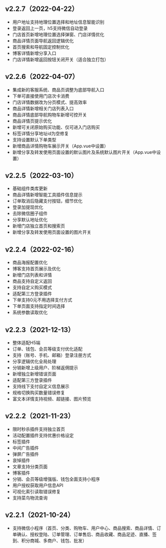 ## v2.2.7（2022-04-22）
* 用户地址支持地理位置选择和地址信息智能识别
* 登录返回上一页，h5支持微信自动登录
* 门店首页新增地理位置选择弹窗、门店详情优化
* 商品详情页面导航返回逻辑优化
* 首页搜索和导航固定控制优化
* 博客详情新增分享入口
* 门店详情新增返回按钮关闭开关（适合独立打包）


## v2.2.6（2022-04-07）
* 集成新的客服系统、商品页调整为底部导航入口
* 下单可直接使用门店次卡消费
* 门店详情数据改为分页模式、提高效率
* 商品详情新增相关门店列表入口
* 商品详情底部导航购物车新增可控开关
* 商品详情页提示优化
* 新增可关闭原始购买功能、仅可进入门店购买
* 标签详情分享地址id为空修复
* 支持设置默认下单类型
* 新增商品详情购物车展示开关（App.vue中设置）
* 新增分享及转发使用页面设置的默认图片及系统默认图片开关（App.vue中设置）


## v2.2.5（2022-03-10）
* 基础组件类库更新
* 商品详情新增智能工具插件信息提示
* 订单取消后隐藏支付按钮，细节优化
* 登录加提现优化
* 去除微信圈子组件
* 分享默认地址优化
* 新增门店独立首页和搜索页
* 新增分享及转发使用页面设置的图片开关


## v2.2.4（2022-02-16）
* 商品海报配置优化
* 博客支持首页展示及优化
* 新增门店列表和详情
* 商品支持自定义返回
* 支持自定义购买模式
* 适配第三方登录插件
* 下单支持0元不用选择支付方式
* 下单页面支持指定时间选择
* 系统参数读取优化


## v2.2.3（2021-12-13）
* 整体适配H5端
* 订单、钱包、会员等级支付优化适配
* 支持（账号、手机、邮箱）登录注册方式
* 分享逻辑优化全局处理
* 分销新增上级用户、阶梯返佣提示
* 新增独立新增错误页面
* 适配第三方登录插件
* 支持线下支付自定义信息展示
* 规格切换购买数量错误修复
* 富文本详情支持视频、超链接、图片预览


## v2.2.2（2021-11-23）
* 限时秒杀插件支持独立首页
* 活动配置插件支持优惠价格设定
* 标签插件
* 中间广告插件
* 弹屏广告插件
* 哀悼插件
* 文章支持分类页面
* 博客插件
* 分销、会员等级增强版、钱包全面支持小程序
* 用户授权获取用户信息API
* 可视化索引读取错误修复
* 支持菜鸟物流查询


## v2.2.1（2021-10-24）
* 支持微信小程序（首页、分类、购物车、用户中心、商品搜索、商品详情、订单确认、授权登陆、订单管理、订单售后、商品收藏、商品足迹、直播、签到、积分商城、多商户、钱包、批发）